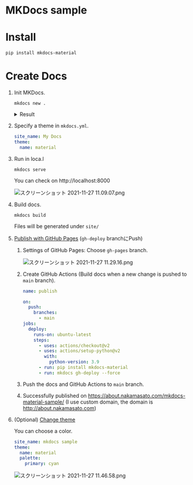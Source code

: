 # MKDocs sample

# Install

```
pip install mkdocs-material
```

# Create Docs

1. Init MKDocs.

    ```
    mkdocs new .
    ```

    <details><summary>Result</summary><div>

    ```
    tree
    .
    ├── docs
    │   └── index.md
    └── mkdocs.yml

    1 directory, 2 files
    ```

    </div></details>

1. Specify a theme in `mkdocs.yml`.

    ```yaml:mkdocs.yml
    site_name: My Docs
    theme:
      name: material
    ```

1. Run in loca.l

    ```
    mkdocs serve
    ```

    You can check on http://localhost:8000

    ![スクリーンショット 2021-11-27 11.09.07.png](https://qiita-image-store.s3.ap-northeast-1.amazonaws.com/0/7059/4572a9b0-3589-b63a-0ad1-d5dfb27423a5.png)

1. Build docs.

    ```
    mkdocs build
    ```

    Files will be generated under `site/` 

1. [Publish with GitHub Pages](https://squidfunk.github.io/mkdocs-material/publishing-your-site/) (`gh-deploy` branchにPush)

    1. Settings of GitHub Pages: Choose `gh-pages` branch.

        ![スクリーンショット 2021-11-27 11.29.16.png](https://qiita-image-store.s3.ap-northeast-1.amazonaws.com/0/7059/65532ad5-73d2-fa8f-51f8-1ae4f1a8a599.png)

    1. Create GitHub Actions (Build docs when a new change is pushed to `main` branch).

        ```yaml:.github/workflows/publish.yml
        name: publish

        on:
          push:
            branches:
              - main
        jobs:
          deploy:
            runs-on: ubuntu-latest
            steps:
              - uses: actions/checkout@v2
              - uses: actions/setup-python@v2
                with:
                  python-version: 3.9
              - run: pip install mkdocs-material
              - run: mkdocs gh-deploy --force
        ```
    1. Push the docs and GitHub Actions to `main` branch.
    1. Successfully published on https://about.nakamasato.com/mkdocs-material-sample/ (I use custom domain, the domain is http://about.nakamasato.com)
1. (Optional) [Change theme](https://squidfunk.github.io/mkdocs-material/setup/changing-the-colors/)

    You can choose a color.

    ```yaml
    site_name: mkdocs sample
    theme:
      name: material
      palette:
        primary: cyan
    ```

    ![スクリーンショット 2021-11-27 11.46.58.png](https://qiita-image-store.s3.ap-northeast-1.amazonaws.com/0/7059/bf862986-7e5a-80ab-8795-c4cb286371fe.png)

